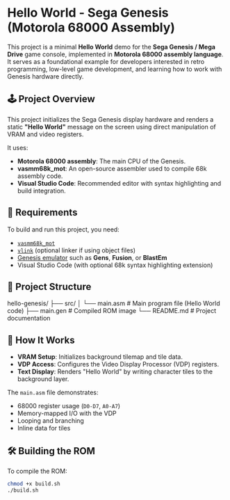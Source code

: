 # Hello World - Sega Genesis (Motorola 68000 Assembly)

This project is a minimal **Hello World** demo for the **Sega Genesis / Mega Drive** game console, implemented in **Motorola 68000 assembly language**. It serves as a foundational example for developers interested in retro programming, low-level game development, and learning how to work with Genesis hardware directly.

## 🕹 Project Overview

This project initializes the Sega Genesis display hardware and renders a static **"Hello World"** message on the screen using direct manipulation of VRAM and video registers.

It uses:

- **Motorola 68000 assembly**: The main CPU of the Genesis.
- **vasmm68k_mot**: An open-source assembler used to compile 68k assembly code.
- **Visual Studio Code**: Recommended editor with syntax highlighting and build integration.

## 🧰 Requirements

To build and run this project, you need:

- [`vasmm68k_mot`](https://sun.hasenbraten.de/vasm/)
- [`vlink`](https://sun.hasenbraten.de/vlink/) (optional linker if using object files)
- [Genesis emulator](https://www.retroarch.com/) such as **Gens**, **Fusion**, or **BlastEm**
- Visual Studio Code (with optional 68k syntax highlighting extension)

## 📁 Project Structure

hello-genesis/
├── src/
│ └── main.asm # Main program file (Hello World code)
├── main.gen   # Compiled ROM image
└── README.md  # Project documentation


## 🧱 How It Works

- **VRAM Setup**: Initializes background tilemap and tile data.
- **VDP Access**: Configures the Video Display Processor (VDP) registers.
- **Text Display**: Renders "Hello World" by writing character tiles to the background layer.

The `main.asm` file demonstrates:

- 68000 register usage (`D0-D7`, `A0-A7`)
- Memory-mapped I/O with the VDP
- Looping and branching
- Inline data for tiles

## 🛠 Building the ROM

To compile the ROM:

```bash
chmod +x build.sh
./build.sh
